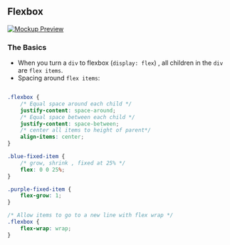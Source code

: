 ## Flexbox

[![Mockup Preview](https://preview.ibb.co/gJM6hw/nike_mockup.jpg)](https://preview.ibb.co/gJM6hw/nike_mockup.jpg)


### The Basics
* When you turn a `div` to flexbox (`display: flex`) , all children in the `div` are `flex items`.
* Spacing around `flex items`:

```css

.flexbox {
    /* Equal space around each child */
    justify-content: space-around;
    /* Equal space between each child */
    justify-content: space-between;
    /* center all items to height of parent*/
    align-items: center;
}

.blue-fixed-item {
    /* grow, shrink , fixed at 25% */
    flex: 0 0 25%;
}

.purple-fixed-item {
    flex-grow: 1;
}

/* Allow items to go to a new line with flex wrap */
.flexbox {
    flex-wrap: wrap;
}


```

